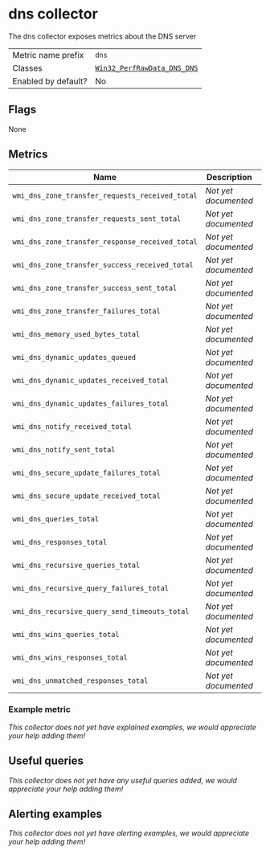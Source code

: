 # dns collector

The dns collector exposes metrics about the DNS server

|||
-|-
Metric name prefix  | `dns`
Classes             | [`Win32_PerfRawData_DNS_DNS`](https://technet.microsoft.com/en-us/library/cc977686.aspx)
Enabled by default? | No

## Flags

None

## Metrics

Name | Description | Type | Labels
-----|-------------|------|-------
`wmi_dns_zone_transfer_requests_received_total` | _Not yet documented_ | counter | `qtype`
`wmi_dns_zone_transfer_requests_sent_total` | _Not yet documented_ | counter | `qtype`
`wmi_dns_zone_transfer_response_received_total` | _Not yet documented_ | counter | `qtype`
`wmi_dns_zone_transfer_success_received_total` | _Not yet documented_ | counter | `qtype`, `protocol`
`wmi_dns_zone_transfer_success_sent_total` | _Not yet documented_ | counter | `qtype`
`wmi_dns_zone_transfer_failures_total` | _Not yet documented_ | counter | None
`wmi_dns_memory_used_bytes_total` | _Not yet documented_ | gauge | `area`
`wmi_dns_dynamic_updates_queued` | _Not yet documented_ | gauge | None
`wmi_dns_dynamic_updates_received_total` | _Not yet documented_ | counter | `operation`
`wmi_dns_dynamic_updates_failures_total` | _Not yet documented_ | counter | `reason`
`wmi_dns_notify_received_total` | _Not yet documented_ | counter | None
`wmi_dns_notify_sent_total` | _Not yet documented_ | counter | None
`wmi_dns_secure_update_failures_total` | _Not yet documented_ | counter | None
`wmi_dns_secure_update_received_total` | _Not yet documented_ | counter | None
`wmi_dns_queries_total` | _Not yet documented_ | counter | `protocol`
`wmi_dns_responses_total` | _Not yet documented_ | counter | `protocol`
`wmi_dns_recursive_queries_total` | _Not yet documented_ | counter | None
`wmi_dns_recursive_query_failures_total` | _Not yet documented_ | counter | None
`wmi_dns_recursive_query_send_timeouts_total` | _Not yet documented_ | counter | None
`wmi_dns_wins_queries_total` | _Not yet documented_ | counter | `direction`
`wmi_dns_wins_responses_total` | _Not yet documented_ | counter | `direction`
`wmi_dns_unmatched_responses_total` | _Not yet documented_ | counter | None

### Example metric
_This collector does not yet have explained examples, we would appreciate your help adding them!_

## Useful queries
_This collector does not yet have any useful queries added, we would appreciate your help adding them!_

## Alerting examples
_This collector does not yet have alerting examples, we would appreciate your help adding them!_
